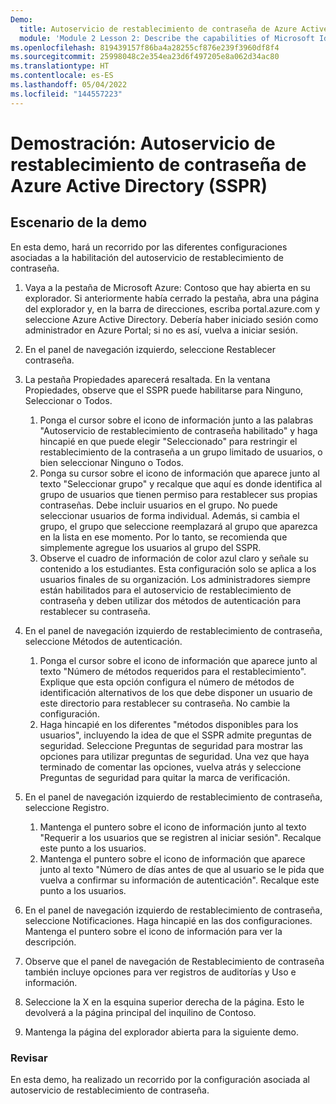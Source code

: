 ```yaml
---
Demo:
  title: Autoservicio de restablecimiento de contraseña de Azure Active Directory
  module: 'Module 2 Lesson 2: Describe the capabilities of Microsoft Identity and access management solutions: Describe the different authentication methods of Azure AD'
ms.openlocfilehash: 819439157f86ba4a28255cf876e239f3960df8f4
ms.sourcegitcommit: 25998048c2e354ea23d6f497205e8a062d34ac80
ms.translationtype: HT
ms.contentlocale: es-ES
ms.lasthandoff: 05/04/2022
ms.locfileid: "144557223"
---
```

# <a name="demo-azure-active-directory-self-service-password-reset-sspr"></a>Demostración: Autoservicio de restablecimiento de contraseña de Azure Active Directory (SSPR)

## <a name="demo-scenario"></a>Escenario de la demo

En esta demo, hará un recorrido por las diferentes configuraciones asociadas a la habilitación del autoservicio de restablecimiento de contraseña.

1. Vaya a la pestaña de Microsoft Azure: Contoso que hay abierta en su explorador. Si anteriormente había cerrado la pestaña, abra una página del explorador y, en la barra de direcciones, escriba portal.azure.com y seleccione Azure Active Directory. Debería haber iniciado sesión como administrador en Azure Portal; si no es así, vuelva a iniciar sesión.

1. En el panel de navegación izquierdo, seleccione Restablecer contraseña.

1. La pestaña Propiedades aparecerá resaltada.  En la ventana Propiedades, observe que el SSPR puede habilitarse para Ninguno, Seleccionar o Todos.
    1. Ponga el cursor sobre el icono de información junto a las palabras "Autoservicio de restablecimiento de contraseña habilitado" y haga hincapié en que puede elegir "Seleccionado" para restringir el restablecimiento de la contraseña a un grupo limitado de usuarios, o bien seleccionar Ninguno o Todos.
    1. Ponga su cursor sobre el icono de información que aparece junto al texto "Seleccionar grupo" y recalque que aquí es donde identifica al grupo de usuarios que tienen permiso para restablecer sus propias contraseñas.   Debe incluir usuarios en el grupo. No puede seleccionar usuarios de forma individual.  Además, si cambia el grupo, el grupo que seleccione reemplazará al grupo que aparezca en la lista en ese momento.  Por lo tanto, se recomienda que simplemente agregue los usuarios al grupo del SSPR.
    1. Observe el cuadro de información de color azul claro y señale su contenido a los estudiantes. Esta configuración solo se aplica a los usuarios finales de su organización. Los administradores siempre están habilitados para el autoservicio de restablecimiento de contraseña y deben utilizar dos métodos de autenticación para restablecer su contraseña.

1. En el panel de navegación izquierdo de restablecimiento de contraseña, seleccione Métodos de autenticación.
    1. Ponga el cursor sobre el icono de información que aparece junto al texto "Número de métodos requeridos para el restablecimiento".  Explique que esta opción configura el número de métodos de identificación alternativos de los que debe disponer un usuario de este directorio para restablecer su contraseña.   No cambie la configuración.
    1. Haga hincapié en los diferentes "métodos disponibles para los usuarios", incluyendo la idea de que el SSPR admite preguntas de seguridad. Seleccione Preguntas de seguridad para mostrar las opciones para utilizar preguntas de seguridad. Una vez que haya terminado de comentar las opciones, vuelva atrás y seleccione Preguntas de seguridad para quitar la marca de verificación.

1. En el panel de navegación izquierdo de restablecimiento de contraseña, seleccione Registro.
    1. Mantenga el puntero sobre el icono de información junto al texto "Requerir a los usuarios que se registren al iniciar sesión".   Recalque este punto a los usuarios.  
    1. Mantenga el puntero sobre el icono de información que aparece junto al texto "Número de días antes de que al usuario se le pida que vuelva a confirmar su información de autenticación".   Recalque este punto a los usuarios.  

1. En el panel de navegación izquierdo de restablecimiento de contraseña, seleccione Notificaciones.  Haga hincapié en las dos configuraciones. Mantenga el puntero sobre el icono de información para ver la descripción.

1. Observe que el panel de navegación de Restablecimiento de contraseña también incluye opciones para ver registros de auditorías y Uso e información.

1. Seleccione la X en la esquina superior derecha de la página. Esto le devolverá a la página principal del inquilino de Contoso.

1. Mantenga la página del explorador abierta para la siguiente demo.

### <a name="review"></a>Revisar

En esta demo, ha realizado un recorrido por la configuración asociada al autoservicio de restablecimiento de contraseña.
